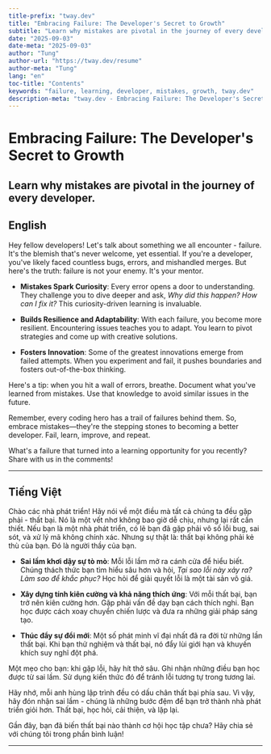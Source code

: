 ```yaml
---
title-prefix: "tway.dev"
title: "Embracing Failure: The Developer's Secret to Growth"
subtitle: "Learn why mistakes are pivotal in the journey of every developer."
date: "2025-09-03"
date-meta: "2025-09-03"
author: "Tung"
author-url: "https://tway.dev/resume"
author-meta: "Tung"
lang: "en"
toc-title: "Contents"
keywords: "failure, learning, developer, mistakes, growth, tway.dev"
description-meta: "tway.dev - Embracing Failure: The Developer's Secret to Growth - Learn why mistakes are pivotal in the journey of every developer."
---
```


# Embracing Failure: The Developer's Secret to Growth
## Learn why mistakes are pivotal in the journey of every developer.

## English
Hey fellow developers! Let's talk about something we all encounter - failure. It's the blemish that's never welcome, yet essential. If you're a developer, you've likely faced countless bugs, errors, and mishandled merges. But here's the truth: failure is not your enemy. It's your mentor.

- **Mistakes Spark Curiosity**: Every error opens a door to understanding. They challenge you to dive deeper and ask, *Why did this happen? How can I fix it?* This curiosity-driven learning is invaluable.

- **Builds Resilience and Adaptability**: With each failure, you become more resilient. Encountering issues teaches you to adapt. You learn to pivot strategies and come up with creative solutions.

- **Fosters Innovation**: Some of the greatest innovations emerge from failed attempts. When you experiment and fail, it pushes boundaries and fosters out-of-the-box thinking.

Here's a tip: when you hit a wall of errors, breathe. Document what you've learned from mistakes. Use that knowledge to avoid similar issues in the future.

Remember, every coding hero has a trail of failures behind them. So, embrace mistakes—they're the stepping stones to becoming a better developer. Fail, learn, improve, and repeat.

What's a failure that turned into a learning opportunity for you recently? Share with us in the comments!

---

## Tiếng Việt
Chào các nhà phát triển! Hãy nói về một điều mà tất cả chúng ta đều gặp phải - thất bại. Nó là một vết nhơ không bao giờ dễ chịu, nhưng lại rất cần thiết. Nếu bạn là một nhà phát triển, có lẽ bạn đã gặp phải vô số lỗi bug, sai sót, và xử lý mã không chính xác. Nhưng sự thật là: thất bại không phải kẻ thù của bạn. Đó là người thầy của bạn.

- **Sai lầm khơi dậy sự tò mò**: Mỗi lỗi lầm mở ra cánh cửa để hiểu biết. Chúng thách thức bạn tìm hiểu sâu hơn và hỏi, *Tại sao lỗi này xảy ra? Làm sao để khắc phục?* Học hỏi để giải quyết lỗi là một tài sản vô giá.

- **Xây dựng tính kiên cường và khả năng thích ứng**: Với mỗi thất bại, bạn trở nên kiên cường hơn. Gặp phải vấn đề dạy bạn cách thích nghi. Bạn học được cách xoay chuyển chiến lược và đưa ra những giải pháp sáng tạo.

- **Thúc đẩy sự đổi mới**: Một số phát minh vĩ đại nhất đã ra đời từ những lần thất bại. Khi bạn thử nghiệm và thất bại, nó đẩy lùi giới hạn và khuyến khích suy nghĩ đột phá.

Một mẹo cho bạn: khi gặp lỗi, hãy hít thở sâu. Ghi nhận những điều bạn học được từ sai lầm. Sử dụng kiến thức đó để tránh lỗi tương tự trong tương lai.

Hãy nhớ, mỗi anh hùng lập trình đều có dấu chân thất bại phía sau. Vì vậy, hãy đón nhận sai lầm - chúng là những bước đệm để bạn trở thành nhà phát triển giỏi hơn. Thất bại, học hỏi, cải thiện, và lặp lại.

Gần đây, bạn đã biến thất bại nào thành cơ hội học tập chưa? Hãy chia sẻ với chúng tôi trong phần bình luận!

---